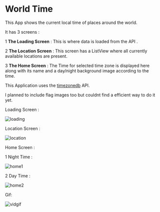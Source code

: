 # World Time

This App shows the current local time of places around the world.

It has 3 screens :

1  **The Loading Screen**  : This is where data is loaded from the API . 
                  
2  **The Location Screen** : This screen has a ListView where all currently available locations are present.
                  
3  **The Home Screen**     : The Time for  selected time zone is displayed here along with its name and a day/night background image according to the time.

This Application uses the [timezonedb](https://timezonedb.com/api) API.

I planned to include  flag images too but couldnt find a efficient way to do it yet.

Loading Screen :

![loading](https://user-images.githubusercontent.com/53505850/114239316-8ed56200-99a3-11eb-889f-0bd9a40a4188.png)

Location Screen :

![location](https://user-images.githubusercontent.com/53505850/114239461-bfb59700-99a3-11eb-875a-dca07733a3be.png)

Home Screen : 

1 Night Time :

![home1](https://user-images.githubusercontent.com/53505850/114239487-c80dd200-99a3-11eb-9a2c-535bc0496652.png)

2 Day Time :

![home2](https://user-images.githubusercontent.com/53505850/114239524-d0fea380-99a3-11eb-83ee-899953871061.png)


Gif:

![vidgif](https://user-images.githubusercontent.com/53505850/114239972-6ac65080-99a4-11eb-82f1-357758b71021.gif)
